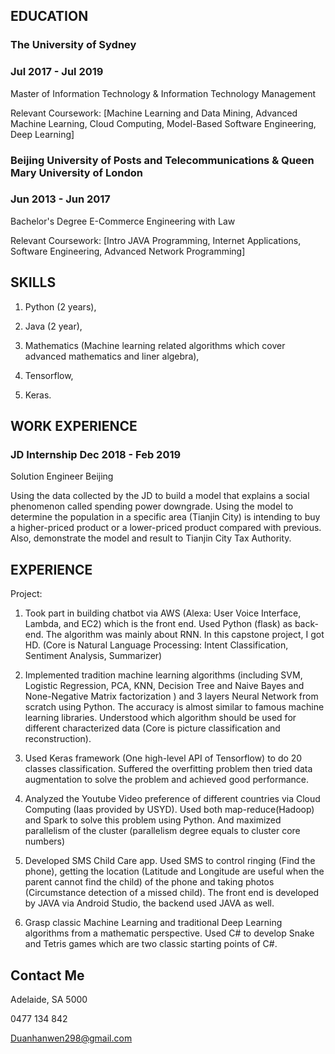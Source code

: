 ## EDUCATION
### The University of Sydney	
### Jul 2017 - Jul 2019
 
Master of Information Technology & Information Technology Management 
 
Relevant Coursework: [Machine Learning and Data Mining, Advanced Machine Learning, Cloud Computing, Model-Based Software Engineering, Deep Learning]

### Beijing University of Posts and Telecommunications & Queen Mary University of London	

### Jun 2013 - Jun 2017

Bachelor's Degree E-Commerce  Engineering with  Law

Relevant Coursework: [Intro JAVA Programming, Internet Applications, Software Engineering, Advanced Network Programming]

## SKILLS

1. Python (2 years), 

2. Java (2 year),

3. Mathematics (Machine learning related algorithms which cover advanced mathematics and liner algebra), 

4. Tensorflow, 

5. Keras.

## WORK EXPERIENCE

### JD Internship	Dec 2018 - Feb 2019

Solution Engineer	Beijing

Using the data collected by the JD to build a model that explains a social phenomenon called spending power downgrade. Using the model to determine the population in a specific area (Tianjin City) is intending to buy a higher-priced product or a lower-priced product compared with previous. Also, demonstrate the model and result to Tianjin City Tax Authority.

## EXPERIENCE

Project: 

1. Took part in building chatbot via AWS (Alexa: User Voice Interface, Lambda, and EC2) which is the front end. Used Python (flask) as back-end. The algorithm was mainly about RNN. In this capstone project, I got HD. (Core is Natural Language Processing: Intent Classification, Sentiment Analysis, Summarizer)

2. Implemented tradition machine learning algorithms (including SVM, Logistic Regression, PCA, KNN, Decision Tree and Naive Bayes and None-Negative Matrix factorization ) and 3 layers Neural Network from scratch using Python. The accuracy is almost similar to famous machine learning libraries. Understood which algorithm should be used for different characterized data (Core is picture classification and reconstruction).

3. Used Keras framework (One high-level API of Tensorflow) to do 20 classes classification. Suffered the overfitting problem then tried data augmentation to solve the problem and achieved good performance.

4. Analyzed the Youtube Video preference of different countries via Cloud Computing (Iaas provided by USYD). Used both map-reduce(Hadoop) and Spark to solve this problem using Python. And maximized parallelism of the cluster (parallelism degree equals to cluster core numbers)

5. Developed SMS Child Care app. Used SMS to control ringing (Find the phone), getting the location (Latitude and Longitude are useful when the parent cannot find the child) of the phone and taking photos (Circumstance detection of a missed child). The front end is developed by JAVA via Android Studio, the backend used JAVA as well.

6. Grasp classic Machine Learning and traditional Deep Learning algorithms from a mathematic perspective. Used C# to develop Snake and Tetris games which are two classic starting points of C#.

## Contact Me

Adelaide, SA  5000

0477 134 842  

Duanhanwen298@gmail.com
